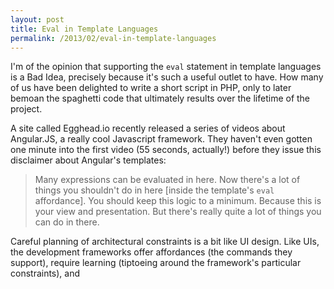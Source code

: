 ```yaml
---
layout: post
title: Eval in Template Languages
permalink: /2013/02/eval-in-template-languages
---
```


I'm of the opinion that supporting the `eval` statement in template languages
is a Bad Idea, precisely because it's such a useful outlet to have. How many of
us have been delighted to write a short script in PHP, only to later bemoan the
spaghetti code that ultimately results over the lifetime of the project.

A site called Egghead.io recently released a series of videos about Angular.JS,
a really cool Javascript framework. They haven't even gotten one minute into
the first video (55 seconds, actually!) before they issue this disclaimer about
Angular's templates:

> Many expressions can be evaluated in here. Now there's a lot of things you
> shouldn't do in here [inside the template's `eval` affordance]. You should
> keep this logic to a minimum. Because this is your view and presentation. But
> there's really quite a lot of things you can do in there.

Careful planning of architectural constraints is a bit like UI design. Like
UIs, the development frameworks offer affordances (the commands they support),
require learning (tiptoeing around the framework's particular constraints), and 

